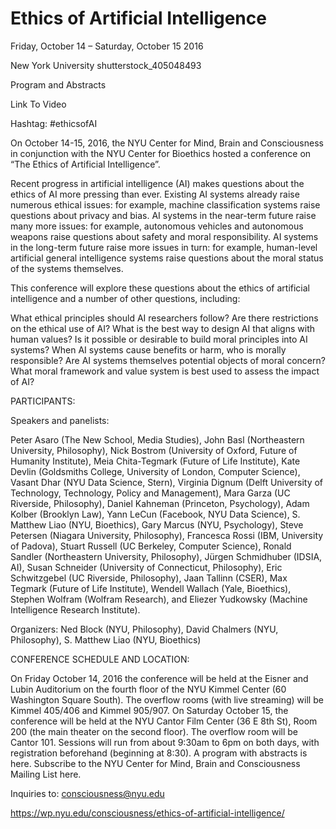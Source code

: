 # Ethics of Artificial Intelligence
Friday, October 14 – Saturday, October 15 2016

New York University
shutterstock_405048493

Program and Abstracts

Link To Video

Hashtag: #ethicsofAI

On October 14-15, 2016, the NYU Center for Mind, Brain and Consciousness in conjunction with the NYU Center for Bioethics hosted a conference on “The Ethics of Artificial Intelligence”.

Recent progress in artificial intelligence (AI) makes questions about the ethics of AI more pressing than ever. Existing AI systems already raise numerous ethical issues: for example, machine classification systems raise questions about privacy and bias. AI systems in the near-term future raise many more issues: for example, autonomous vehicles and autonomous weapons raise questions about safety and moral responsibility. AI systems in the long-term future raise more issues in turn: for example, human-level artificial general intelligence systems raise questions about the moral status of the systems themselves.

This conference will explore these questions about the ethics of artificial intelligence and a number of other questions, including:

What ethical principles should AI researchers follow?
Are there restrictions on the ethical use of AI?
What is the best way to design AI that aligns with human values?
Is it possible or desirable to build moral principles into AI systems?
When AI systems cause benefits or harm, who is morally responsible?
Are AI systems themselves potential objects of moral concern?
What moral framework and value system is best used to assess the impact of AI?

PARTICIPANTS:

Speakers and panelists:

Peter Asaro (The New School, Media Studies), John Basl (Northeastern University, Philosophy), Nick Bostrom (University of Oxford, Future of Humanity Institute), Meia Chita-Tegmark (Future of Life Institute), Kate Devlin (Goldsmiths College, University of London, Computer Science), Vasant Dhar (NYU Data Science, Stern), Virginia Dignum (Delft University of Technology, Technology, Policy and Management), Mara Garza (UC Riverside, Philosophy), Daniel Kahneman (Princeton, Psychology), Adam Kolber (Brooklyn Law), Yann LeCun (Facebook, NYU Data Science), S. Matthew Liao (NYU, Bioethics), Gary Marcus (NYU, Psychology), Steve Petersen (Niagara University, Philosophy), Francesca Rossi (IBM, University of Padova), Stuart Russell (UC Berkeley, Computer Science), Ronald Sandler (Northeastern University, Philosophy), Jürgen Schmidhuber (IDSIA, AI), Susan Schneider (University of Connecticut, Philosophy), Eric Schwitzgebel (UC Riverside, Philosophy), Jaan Tallinn (CSER), Max Tegmark (Future of Life Institute), Wendell Wallach (Yale, Bioethics), Stephen Wolfram (Wolfram Research), and Eliezer Yudkowsky (Machine Intelligence Research Institute).

Organizers: Ned Block (NYU, Philosophy), David Chalmers (NYU, Philosophy), S. Matthew Liao (NYU, Bioethics)

CONFERENCE SCHEDULE AND LOCATION:

On Friday October 14, 2016 the conference will be held at the Eisner and Lubin Auditorium on the fourth floor of the NYU Kimmel Center (60 Washington Square South). The overflow rooms (with live streaming) will be Kimmel 405/406 and Kimmel 905/907. On Saturday October 15, the conference will be held at the NYU Cantor Film Center (36 E 8th St), Room 200 (the main theater on the second floor). The overflow room will be Cantor 101.  Sessions will run from about 9:30am to 6pm on both days, with registration beforehand (beginning at 8:30).  A program with abstracts is here.
Subscribe to the NYU Center for Mind, Brain and Consciousness Mailing List here.

Inquiries to: consciousness@nyu.edu



https://wp.nyu.edu/consciousness/ethics-of-artificial-intelligence/ 
